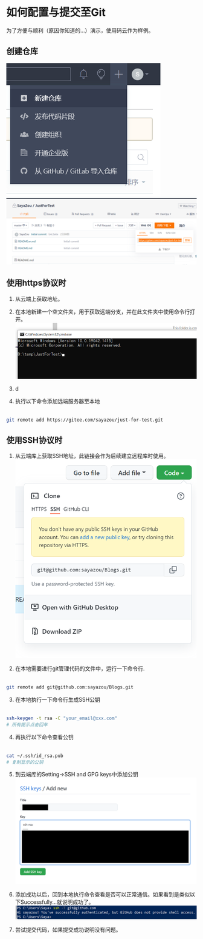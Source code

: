 # 如何配置与提交至Git
为了方便与顺利（原因你知道的...）演示，使用码云作为样例。

## 创建仓库
![](2022-01-14-14-52-00.png)
![](2022-01-14-14-55-59.png)

## 使用https协议时
1. 从云端上获取地址。

2. 在本地新建一个空文件夹，用于获取远端分支，并在此文件夹中使用命令行打开。
![](2022-01-14-15-07-20.png)

3. d
   
4. 执行以下命令添加远端服务器至本地
```bash

git remote add https://gitee.com/sayazou/just-for-test.git
```


## 使用SSH协议时

1. 从云端库上获取SSH地址，此链接会作为后续建立远程库时使用。
![](./pic/2022-01-13-22-57-09.png)


2. 在本地需要进行git管理代码的文件中，运行一下命令行.
```bash

git remote add git@github.com:sayazou/Blogs.git
```

3. 在本地执行一下命令行生成SSH公钥
```bash

ssh-keygen -t rsa -C "your_email@xxx.com"
# 所有提示点击回车
```

4. 再执行以下命令查看公钥
```bash

cat ~/.ssh/id_rsa.pub
# 复制显示的公钥
```

5. 到云端库的Setting->SSH and GPG keys中添加公钥
![](./pic/2022-01-13-23-20-43.png)

6. 添加成功以后，回到本地执行命令查看是否可以正常通信。如果看到是类似以下Successfully...就说明成功了。
![](./pic/2022-01-13-23-25-18.png)

7. 尝试提交代码，如果提交成功说明没有问题。